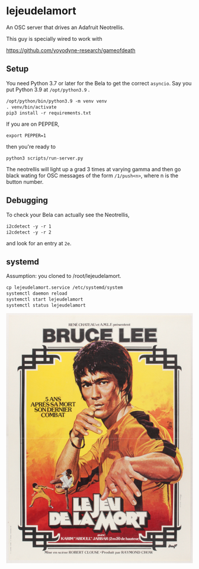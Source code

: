 # lejeudelamort

An OSC server that drives an Adafruit Neotrellis.

This guy is specially wired to work with

https://github.com/yoyodyne-research/gameofdeath

## Setup

You need Python 3.7 or later for the Bela to get the correct `asyncio`.
Say you put Python 3.9 at `/opt/python3.9` .

    /opt/python/bin/python3.9 -m venv venv
    . venv/bin/activate
    pip3 install -r requirements.txt

If you are on PEPPER,

    export PEPPER=1

then you're ready to

    python3 scripts/run-server.py

The neotrellis will light up a grad 3 times at varying gamma and then go black wating for OSC messages of the form `/1/push<n>`, where n is the button number.

## Debugging

To check your Bela can actually see the Neotrellis,

```
i2cdetect -y -r 1
i2cdetect -y -r 2
```

and look for an entry at `2e`.

## systemd

Assumption: you cloned to /root/lejeudelamort.

    cp lejeudelamort.service /etc/systemd/system
    systemctl daemon reload
    systemctl start lejeudelamort
    systemctl status lejeudelamort


![Bruce](legod.jpg)
